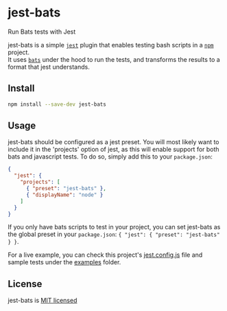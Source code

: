 # jest-bats
Run Bats tests with Jest

jest-bats is a simple [`jest`](https://github.com/facebook/jest) plugin that 
enables testing bash scripts in a [`npm`](https://www.npmjs.com) project.  
It uses [`bats`](https://github.com/bats-core/bats-core) under the hood to run 
the tests, and transforms the results to a format that jest understands.

## Install
```bash
npm install --save-dev jest-bats
```

## Usage
jest-bats should be configured as a jest preset. You will most likely want to 
include it in the 'projects' option of jest, as this will enable support for 
both bats and javascript tests. To do so, simply add this to your 
`package.json`:
```json
{
  "jest": {
    "projects": [
      { "preset": "jest-bats" },
      { "displayName": "node" }
    ]
  }
}
```
If you only have bats scripts to test in your project, you can set jest-bats as 
the global preset in your `package.json`: 
`{ "jest": { "preset": "jest-bats" } }`.

For a live example, you can check this project's 
[jest.config.js](./jest.config.js) file and sample tests under the
[examples](./examples) folder.

## License
jest-bats is [MIT licensed](./LICENSE)
